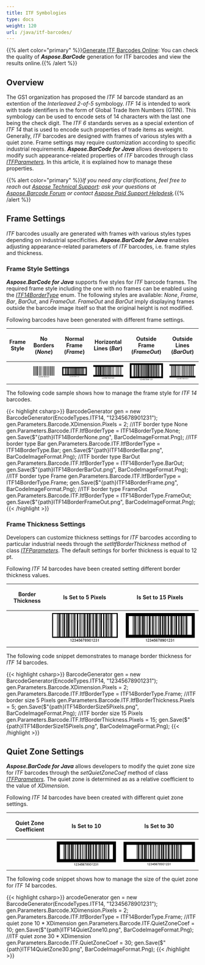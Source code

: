 ```yaml
---
title: ITF Symbologies
type: docs
weight: 120
url: /java/itf-barcodes/
---
```

{{% alert color="primary" %}}[Generate ITF Barcodes Online](https://products.aspose.app/barcode/generate/itf): You can check the quality of ***Aspose.BarCode*** generation for ITF barcodes and view the results online.{{% /alert %}}

## **Overview**
The GS1 organization has proposed the *ITF 14* barcode standard as an extention of the *Interleaved 2-of-5* symbology. *ITF 14* is intended to work with trade identifiers in the form of Global Trade Item Numbers (GTIN). This symbology can be used to encode sets of 14 characters with the last one being the check digit. The *ITF 6* standards serves as a special extention of *ITF 14* that is used to encode such properties of trade items as weight. Generally, *ITF* barcodes are designed with frames of various styles with a quiet zone. Frame settings may require customization according to specific industrial requirements. ***Aspose.BarCode for Java*** allows developers to modify such appearance-related properties of *ITF* barcodes through class [*ITFParameters*](https://apireference.aspose.com/barcode/java/com.aspose.barcode.generation/ITFParameters). In this article, it is explained how to manage these properties.
  
{{% alert color="primary" %}}*If you need any clarifications, feel free to reach out [Aspose Technical Support](/barcode/java/technical-support/): ask your questions at [Aspose.Barcode Forum](https://forum.aspose.com/c/barcode/13) or contact [Aspose Paid Support Helpdesk](https://helpdesk.aspose.com/).*{{% /alert %}}

## **Frame Settings**
*ITF* barcodes usually are generated with frames with various styles types depending on industrial specificities. ***Aspose.BarCode for Java*** enables adjusting appearance-related parameters of *ITF* barcodes, i.e. frame styles and thickness.
 
### **Frame Style Settings**
***Aspose.BarCode for Java*** supports five styles for *ITF* barcode frames. The required frame style including the one with no frames can be enabled using the [*ITF14BorderType*](https://apireference.aspose.com/barcode/java/com.aspose.barcode.generation/ITF14BorderType) enum. The following styles are available: *None*, *Frame*, *Bar*, *BarOut*, and *FrameOut*. *FrameOut* and *BarOut* imply displaying frames outside the barcode image itself so that the original height is not modified. 
  
Following barcodes have been generated with different frame settings. 
  
|<p align="center">**Frame Style**</p>|<p align="center">**No Borders (*None*)**</p>|<p align="center">**Normal Frame (*Frame*)**</p>|<p align="center">**Horizontal Lines (*Bar*)**</p>|<p align="center">**Outside Frame (*FrameOut*)**</p>|<p align="center">**Outside Lines (*BarOut*)**</p>|
| :-: | :-: | :-: | :-: | :-: | :-: |
| |<img src="itf14bordernone.png">|<img src="itf14borderframe.png">|<img src="itf14borderbar.png">|<img src="itf14borderframeout.png">|<img src="itf14borderbarout.png">|
  
The following code sample shows how to manage the frame style for *ITF 14* barcodes.
  
{{< highlight csharp>}}
BarcodeGenerator gen = new BarcodeGenerator(EncodeTypes.ITF14, "12345678901231");
gen.Parameters.Barcode.XDimension.Pixels = 2;
//ITF border type None
gen.Parameters.Barcode.ITF.ItfBorderType = ITF14BorderType.None;
gen.Save($"{path}ITF14BorderNone.png", BarCodeImageFormat.Png);
//ITF border type Bar
gen.Parameters.Barcode.ITF.ItfBorderType = ITF14BorderType.Bar;
gen.Save($"{path}ITF14BorderBar.png", BarCodeImageFormat.Png);
//ITF border type BarOut
gen.Parameters.Barcode.ITF.ItfBorderType = ITF14BorderType.BarOut;
gen.Save($"{path}ITF14BorderBarOut.png", BarCodeImageFormat.Png);
//ITF border type Frame
gen.Parameters.Barcode.ITF.ItfBorderType = ITF14BorderType.Frame;
gen.Save($"{path}ITF14BorderFrame.png", BarCodeImageFormat.Png);
//ITF border type FrameOut
gen.Parameters.Barcode.ITF.ItfBorderType = ITF14BorderType.FrameOut;
gen.Save($"{path}ITF14BorderFrameOut.png", BarCodeImageFormat.Png);
{{< /highlight >}}
  
### **Frame Thickness Settings**
Developers can customize thickness settings for *ITF* barcodes according to particular industrial needs through the *setItfBorderThickness* method of class [*ITFParameters*](https://apireference.aspose.com/barcode/java/com.aspose.barcode.generation/ITFParameters). The default settings for borfer thickness is equal to 12 pt.
  
Following *ITF 14* barcodes have been created setting different border thickness values.
  
|<p align="center">**Border Thickness**</p>|<p align="center">**Is Set to 5 Pixels**</p>|<p align="center">**Is Set to 15 Pixels**</p>|
| :-: | :-: | :-: |
| |<img src="itf14bordersize5pixels.png">|<img src="itf14bordersize15pixels.png">|
  
The following code snippet demonstrates to manage border thickness for *ITF 14* barcodes.
  
{{< highlight csharp>}}
BarcodeGenerator gen = new BarcodeGenerator(EncodeTypes.ITF14, "12345678901231");
gen.Parameters.Barcode.XDimension.Pixels = 2;
gen.Parameters.Barcode.ITF.ItfBorderType = ITF14BorderType.Frame;
//ITF border size 5 Pixels
gen.Parameters.Barcode.ITF.ItfBorderThickness.Pixels = 5;
gen.Save($"{path}ITF14BorderSize5Pixels.png", BarCodeImageFormat.Png);
//ITF border size 15 Pixels
gen.Parameters.Barcode.ITF.ItfBorderThickness.Pixels = 15;
gen.Save($"{path}ITF14BorderSize15Pixels.png", BarCodeImageFormat.Png);
{{< /highlight >}}
  
## **Quiet Zone Settings**
***Aspose.BarCode for Java*** allows developers to modify the quiet zone size for *ITF* barcodes through the *setQuietZoneCoef* method of class [*ITFParameters*](https://apireference.aspose.com/barcode/java/com.aspose.barcode.generation/ITFParameters). The quiet zone is determined as as a relative coefficient to the value of *XDimension*.  
  
Following *ITF 14* barcodes have been created with different quiet zone settings. 
  
|<p align="center">**Quiet Zone Coefficient**</p>|<p align="center">**Is Set to 10**</p>|<p align="center">**Is Set to 30**</p>|
| :-: | :-: | :-: |
| |<img src="itf14quietzone10.png">|<img src="itf14quietzone30.png">|
  
The following code snippet shows how to manage the size of the quiet zone for *ITF 14* barcodes.
  
{{< highlight csharp>}}
arcodeGenerator gen = new BarcodeGenerator(EncodeTypes.ITF14, "12345678901231");
gen.Parameters.Barcode.XDimension.Pixels = 2;
gen.Parameters.Barcode.ITF.ItfBorderType = ITF14BorderType.Frame;
//ITF quiet zone 10 * XDimension
gen.Parameters.Barcode.ITF.QuietZoneCoef = 10;
gen.Save($"{path}ITF14QuietZone10.png", BarCodeImageFormat.Png);
//ITF quiet zone 30 * XDimension
gen.Parameters.Barcode.ITF.QuietZoneCoef = 30;
gen.Save($"{path}ITF14QuietZone30.png", BarCodeImageFormat.Png);
{{< /highlight >}}